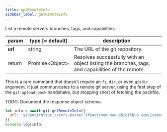```yaml
---
title: getRemoteInfo
sidebar_label: getRemoteInfo
---
```


List a remote servers branches, tags, and capabilities.

| param   | type [= default]  | description                                                                                      |
| ------- | ----------------- | ------------------------------------------------------------------------------------------------ |
| **url** | string            | The URL of the git repository.                                                                   |
| return  | Promise\<Object\> | Resolves successfully with an object listing the branches, tags, and capabilities of the remote. |

This is a rare command that doesn't require an `fs`, `dir`, or even `gitdir` argument.
It just communicates to a remote git server, using the first step of the `git-upload-pack` handshake, but stopping short of fetching the packfile.

TODO: Document the response object schema.

```js live
let info = await git.getRemoteInfo({
  url: '$input((https://cors-buster-jfpactjnem.now.sh/github.com/isomorphic-git/isomorphic-git.git))'
})
console.log(info)

```
